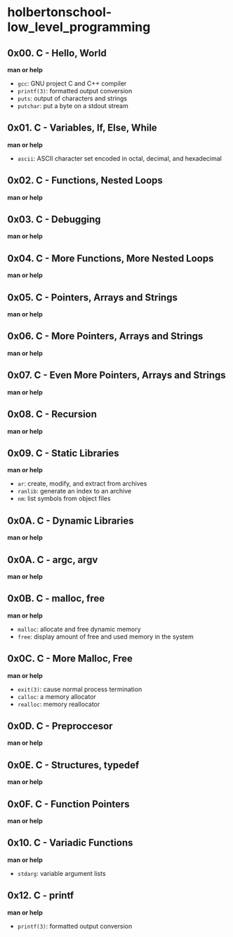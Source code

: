 # holbertonschool-low_level_programming
   
## 0x00. C - Hello, World  
   
**man or help**  
   
- `gcc`: GNU project C and C++ compiler  
- `printf(3)`: formatted output conversion  
- `puts`: output of characters and strings  
- `putchar`: put a byte on a stdout stream  
   
## 0x01. C - Variables, If, Else, While  
   
**man or help**  
   
- `ascii`: ASCII character set encoded in octal, decimal, and hexadecimal 
   
## 0x02. C - Functions, Nested Loops  
   
**man or help**  
   
## 0x03. C - Debugging  
   
**man or help**  
   
## 0x04. C - More Functions, More Nested Loops  
   
**man or help**  
  
## 0x05. C - Pointers, Arrays and Strings  
  
**man or help**  
   
## 0x06. C - More Pointers, Arrays and Strings  
  
**man or help**  
   
## 0x07. C - Even More Pointers, Arrays and Strings  
  
**man or help**  
  
## 0x08. C - Recursion  
  
**man or help**  
   
## 0x09. C - Static Libraries  
  
**man or help**  
  
- `ar`: create, modify, and extract from archives  
- `ranlib`: generate an index to an archive  
- `nm`: list symbols from object files  
  
## 0x0A. C - Dynamic Libraries  
  
**man or help**  
  
## 0x0A. C - argc, argv  
  
**man or help**   
  
## 0x0B. C - malloc, free  
  
**man or help**  
  
- `malloc`: allocate and free dynamic memory  
- `free`: display amount of free and used memory in the system  
  
## 0x0C. C - More Malloc, Free  
  
**man or help**  
  
- `exit(3)`: cause normal process termination  
- `calloc`: a memory allocator  
- `realloc`: memory reallocator  
   
## 0x0D. C - Preproccesor  
  
**man or help**  
  
## 0x0E. C - Structures, typedef  
  
**man or help**  
  
## 0x0F. C - Function Pointers  
  
**man or help**  
  
## 0x10. C - Variadic Functions  
  
**man or help** 
  
- `stdarg`: variable argument lists  
  
## 0x12. C - printf  
  
**man or help**  
  
- `printf(3)`: formatted output conversion       
